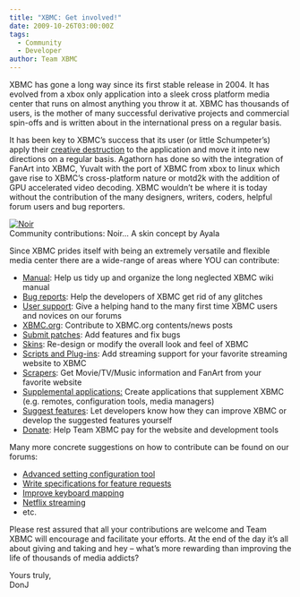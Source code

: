 ```yaml
---
title: "XBMC: Get involved!"
date: 2009-10-26T03:00:00Z
tags:
  - Community
  - Developer
author: Team XBMC
---
```


XBMC has gone a long way since its first stable release in 2004. It has evolved from a xbox only application into a sleek cross platform media center that runs on almost anything you throw it at. XBMC has thousands of users, is the mother of many successful derivative projects and commercial spin-offs and is written about in the international press on a regular basis.

It has been key to XBMC’s success that its user (or little Schumpeter’s) apply their [creative destruction](https://en.wikipedia.org/wiki/Creative_destruction) to the application and move it into new directions on a regular basis. Agathorn has done so with the integration of FanArt into XBMC, Yuvalt with the port of XBMC from xbox to linux which gave rise to XBMC’s cross-platform nature or motd2k with the addition of GPU accelerated video decoding. XBMC wouldn’t be where it is today without the contribution of the many designers, writers, coders, helpful forum users and bug reporters.

[![Noir](/images/blog/Noir1.webp)](https://forum.kodi.tv/showthread.php?tid=60193)  
 Community contributions: Noir… A skin concept by Ayala

Since XBMC prides itself with being an extremely versatile and flexible media center there are a wide-range of areas where YOU can contribute:

- [Manual](https://kodi.wiki/view/XBMC_Online_Manual): Help us tidy up and organize the long neglected XBMC wiki manual
- [Bug reports](https://kodi.wiki/view/HOW-TO_Submit_a_Proper_Bug_Report): Help the developers of XBMC get rid of any glitches
- [User support](https://forum.kodi.tv/forumdisplay.php?fid=111): Give a helping hand to the many first time XBMC users and novices on our forums
- [XBMC.org](/contribute/suggest-a-story): Contribute to XBMC.org contents/news posts
- [Submit patches](http://trac.xbmc.org/newticket): Add features and fix bugs
- [Skins](/slideshow/skins): Re-design or modify the overall look and feel of XBMC
- [Scripts and Plug-ins](https://forum.kodi.tv/forumdisplay.php?fid=27): Add streaming support for your favorite streaming website to XBMC
- [Scrapers](https://forum.kodi.tv/forumdisplay.php?fid=60): Get Movie/TV/Music information and FanArt from your favorite website
- [Supplemental applications:](https://forum.kodi.tv/forumdisplay.php?fid=116) Create applications that supplement XBMC (e.g. remotes, configuration tools, media managers)
- [Suggest features](https://forum.kodi.tv/forumdisplay.php?fid=9): Let developers know how they can improve XBMC or develop the suggested features yourself
- [Donate](https://kodi.wiki/contribute/donate/): Help Team XBMC pay for the website and development tools

Many more concrete suggestions on how to contribute can be found on our forums:

- [Advanced setting configuration tool](https://forum.kodi.tv/showthread.php?pid=425971%23pid425971)
- [Write specifications for feature requests](https://forum.kodi.tv/showthread.php?pid=425966%23pid425966)
- [Improve keyboard mapping](https://forum.kodi.tv/showthread.php?tid=59420)
- [Netflix streaming](https://forum.kodi.tv/showthread.php?pid=391894%23pid391894)
- etc.

Please rest assured that all your contributions are welcome and Team XBMC will encourage and facilitate your efforts. At the end of the day it’s all about giving and taking and hey – what’s more rewarding than improving the life of thousands of media addicts?

Yours truly,  
 DonJ
